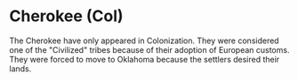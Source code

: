 # Cherokee (Col)

The Cherokee have only appeared in Colonization. They were considered one of the "Civilized" tribes because of their adoption of European customs. They were forced to move to Oklahoma because the settlers desired their lands.